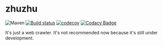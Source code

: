 # zhuzhu
![Maven](https://img.shields.io/maven-central/v/com.github.bpazy/zhuzhu.svg)
[![Build status](https://github.com/Bpazy/zhuzhu/workflows/build/badge.svg)](https://github.com/Bpazy/zhuzhu/actions)
[![codecov](https://codecov.io/gh/Bpazy/zhuzhu/branch/master/graph/badge.svg)](https://codecov.io/gh/Bpazy/zhuzhu)
[![Codacy Badge](https://api.codacy.com/project/badge/Grade/add285c28faa46009a2fa468ca256e6c)](https://www.codacy.com/manual/hanziyuan08/zhuzhu?utm_source=github.com&amp;utm_medium=referral&amp;utm_content=Bpazy/zhuzhu&amp;utm_campaign=Badge_Grade)

It's just a web crawler. It's not recommended now because it's still under development.  

